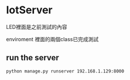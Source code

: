 # IotServer

LED裡面是之前測試的內容

enviroment 裡面的兩個class已完成測試

## run the server 
```
python manage.py runserver 192.168.1.129:8000
```
